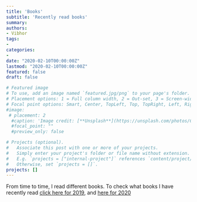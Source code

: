 ```yaml
---
title: 'Books'
subtitle: 'Recently read books'
summary: 
authors:
- Vibhor
tags:
- 
categories:
- 
date: "2020-02-10T00:00:00Z"
lastmod: "2020-02-10T00:00:00Z"
featured: false
draft: false

# Featured image
# To use, add an image named `featured.jpg/png` to your page's folder.
# Placement options: 1 = Full column width, 2 = Out-set, 3 = Screen-width
# Focal point options: Smart, Center, TopLeft, Top, TopRight, Left, Right, BottomLeft, Bottom, BottomRight
#image:
 # placement: 2
  #caption: 'Image credit: [**Unsplash**](https://unsplash.com/photos/CpkOjOcXdUY)'
  #focal_point: ""
  #preview_only: false

# Projects (optional).
#   Associate this post with one or more of your projects.
#   Simply enter your project's folder or file name without extension.
#   E.g. `projects = ["internal-project"]` references `content/project/deep-learning/index.md`.
#   Otherwise, set `projects = []`.
projects: []
---
```

From time to time, I read different books. To check what books I have recently read [click here for 2019](https://www.goodreads.com/user/year_in_books/2019/40026802), and [here for 2020](https://www.goodreads.com/user/year_in_books/2020/40026802)